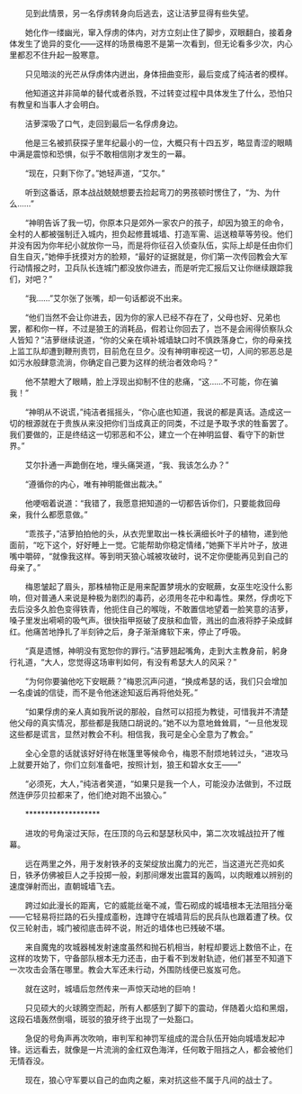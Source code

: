 　　见到此情景，另一名俘虏转身向后逃去，这让洁萝显得有些失望。

　　她化作一缕幽光，窜入俘虏的体内，对方立刻止住了脚步，双眼翻白，接着身体发生了诡异的变化——这样的场景梅恩不是第一次看到，但无论看多少次，内心里都忍不住升起一股寒意。

　　只见暗淡的光芒从俘虏体内迸出，身体扭曲变形，最后变成了纯洁者的模样。

　　他知道这并非简单的替代或者杀戮，不过转变过程中具体发生了什么，恐怕只有教皇和当事人才会明白。

　　洁萝深吸了口气，走回到最后一名俘虏身边。

　　他是三名被抓获探子里年纪最小的一位，大概只有十四五岁，略显青涩的眼睛中满是震惊和恐惧，似乎不敢相信刚才发生的一幕。

　　“现在，只剩下你了。”她轻声道，“艾尔。”

　　听到这番话，原本战战兢兢想要去捡起弯刀的男孩顿时愣住了，“为、为什么……”

　　“神明告诉了我一切，你原本只是郊外一家农户的孩子，却因为狼王的命令，全村的人都被强制迁入城内，担负起修葺城墙、打造军需、运送粮草等劳役。他们并没有因为你年纪小就放你一马，而是将你征召入侦查队伍，实际上却是任由你们自生自灭，”她伸手抚摸对方的脸颊，“最好的证据就是，你们第一次传回教会大军行动情报之时，卫兵队长连城门都没放你进去，而是听完汇报后又让你继续跟踪我们，对吧？”

　　“我……”艾尔张了张嘴，却一句话都说不出来。

　　“他们当然不会让你进去，因为你的家人已经不存在了，父母也好、兄弟也罢，都和你一样，不过是狼王的消耗品，假若让你回去了，岂不是会闹得侦察队众人皆知？”洁萝继续说道，“你的父亲在填补城墙缺口时不慎跌落身亡，你的母亲找上监工队却遭到鞭刑责罚，目前危在旦夕。没有神明审视这一切，人间的邪恶总是如污水般肆意流淌，你确定自己要为这样的统治者效命吗？”

　　他不禁瞪大了眼睛，脸上浮现出抑制不住的悲痛，“这……不可能，你在骗我！”

　　“神明从不说谎，”纯洁者摇摇头，“你心底也知道，我说的都是真话。造成这一切的根源就在于贵族从来没把你们当成真正的同类，不过是予取予求的牲畜罢了。我们要做的，正是终结这一切邪恶和不公，建立一个在神明监督、看守下的新世界。”

　　艾尔扑通一声跪倒在地，埋头痛哭道，“我、我该怎么办？”

　　“遵循你的内心，唯有神明能做出裁决。”

　　他哽咽着说道：“我错了，我愿意把知道的一切都告诉你们，只要能救回母亲，我什么都愿意做。”

　　“乖孩子，”洁萝拍拍他的头，从衣兜里取出一株长满细长叶子的植物，递到他面前，“吃下这个，好好睡上一觉。它能帮助你稳定情绪，”她撕下半片叶子，放进嘴中嚼碎，“就像我这样。等到明天狼心城被攻破时，说不定你便能再见到自己的母亲了。”

　　梅恩皱起了眉头，那株植物正是用来配置梦境水的安眠蕨，女巫生吃没什么影响，但对普通人来说是种极为剧烈的毒药，必须用冬花中和毒性。果然，俘虏吃下去后没多久脸色变得铁青，他扼住自己的喉咙，不敢置信地望着一脸笑意的洁萝，嗓子里发出嗬嗬的吸气声。很快指甲抠破了皮肤和血管，溅出的血液将脖子染成鲜红。他痛苦地挣扎了半刻钟之后，身子渐渐瘫软下来，停止了呼吸。

　　“真是遗憾，神明没有宽恕你的罪行。”洁萝翘起嘴角，走到大主教身前，躬身行礼道，“大人，您觉得这场审判如何，有没有希瑟大人的风采？”

　　“为何你要骗他吃下安眠蕨？”梅恩沉声问道，“换成希瑟的话，我们只会增加一名虔诚的信徒，而不是令他迷途知返后再将他处死。”

　　“如果俘虏的亲人真如我所说的那般，自然可以招揽为教徒，可惜我并不清楚他父母的真实情况，那些都是我随口胡说的。”她不以为意地耸耸肩，“一旦他发现这些都是谎言，显然对教会不利。相信我，我可是全心全意为了教会。”

　　全心全意的话就该好好待在帐篷里等候命令，梅恩不耐烦地转过头，“进攻马上就要开始了，你们立刻准备吧，按照计划，狼王和碧水女王——”

　　“必须死，大人，”纯洁者笑道，“如果只是我一个人，可能没办法做到，不过既然连伊莎贝拉都来了，他们绝对跑不出狼心。”

　　*******************

　　进攻的号角滚过天际，在压顶的乌云和瑟瑟秋风中，第二次攻城战拉开了帷幕。

　　远在两里之外，用于发射铁矛的支架绽放出魔力的光芒，当这道光芒亮如炙日，铁矛仿佛被巨人之手投掷一般，刹那间爆发出震耳的轰鸣，以肉眼难以辨别的速度弹射而出，直朝城墙飞去。

　　跨过如此漫长的距离，它的威能丝毫不减，雪石砌成的城墙根本无法阻挡分毫——它轻易将拦路的石头撞成齑粉，连蹲守在城墙背后的民兵队也跟着遭了秧。仅仅三轮射击，城门被彻底击碎不说，附近的墙体也已残破不堪。

　　来自魔鬼的攻城器械发射速度虽然和抛石机相当，射程却要远上数倍不止，在这样的攻势下，守备部队根本无力还击，由于看不到发射轨迹，他们甚至不知道下一次攻击会落在哪里。教会大军还未行动，外围防线便已岌岌可危。

　　就在这时，城墙后忽然传来一声惊天动地的巨响！

　　只见硕大的火球腾空而起，所有人都感到了脚下的震动，伴随着火焰和黑烟，这段石墙轰然倒塌，斑驳的狼牙终于出现了一处豁口。

　　急促的号角声再次吹响，审判军和神罚军组成的混合队伍开始向城墙发起冲锋。远远看去，就像是一片流淌的金红双色海洋，任何敢于阻挡之人，都会被他们无情吞没。

　　现在，狼心守军要以自己的血肉之躯，来对抗这些不属于凡间的战士了。
